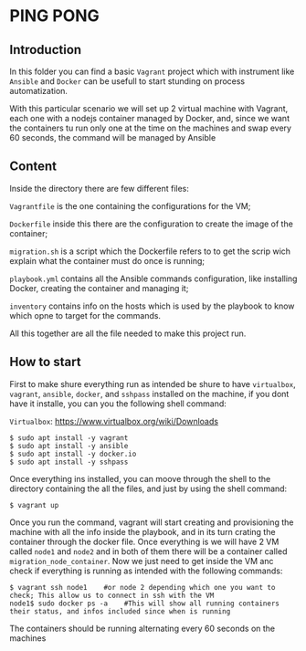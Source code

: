 # PING PONG
## Introduction

In this folder you can find a basic `Vagrant` project which with instrument like `Ansible` and `Docker` can be usefull to start stunding on process automatization.

With this particular scenario we will set up 2 virtual machine with Vagrant, each one with a nodejs container managed by Docker, and, since we want the containers tu run only one at the time on the machines and swap every 60 seconds, the command will be managed by Ansible

## Content

Inside the directory there are few different files:    

`Vagrantfile` is the one containing the configurations for the VM;    

`Dockerfile` inside this there are the configuration to create the image of the container;        

`migration.sh` is a script which the Dockerfile refers to to get the scrip wich explain what the container must do once is running;     

`playbook.yml` contains all the Ansible commands configuration, like installing Docker, creating the container and managing it;     

`inventory` contains info on the hosts which is used by the playbook to know which opne to target for the commands.     

All this together are all the file needed to make this project run.

## How to start

First to make shure everything run as intended be shure to have `virtualbox`, `vagrant`, `ansible`, `docker`, and `sshpass` installed on the machine, if you dont have it installe, you can you the following shell command:

`Virtualbox`: https://www.virtualbox.org/wiki/Downloads

```
$ sudo apt install -y vagrant
$ sudo apt install -y ansible
$ sudo apt install -y docker.io
$ sudo apt install -y sshpass
```

Once everything ins installed, you can moove through the shell to the directory containing the all the files, and just by using the shell command:
```
$ vagrant up
```
Once you run the command, vagrant will start creating and provisioning the machine with all the info inside the playbook, and in its turn crating the container through the docker file.
Once everything is we will have 2 VM called `node1` and `node2` and in both of them there will be a container called `migration_node_container`. Now we just need to get inside the VM anc check if everything is running as intended with the following commands:

```
$ vagrant ssh node1    #or node 2 depending which one you want to check; This allow us to connect in ssh with the VM
node1$ sudo docker ps -a    #This will show all running containers their status, and infos included since when is running
```
The containers should be running alternating every 60 seconds on the machines










